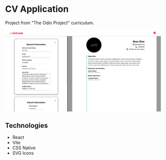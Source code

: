 # CV Application 

Project from "The Odin Project" curriculum.

![Screenshot](./public/screenshot.png)

## Technologies

- React
- Vite
- CSS Native
- SVG Icons